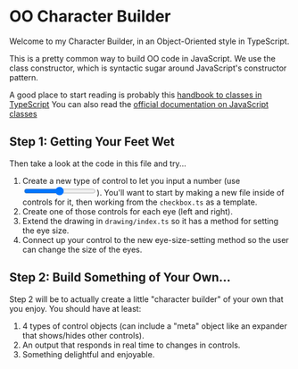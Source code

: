 # OO Character Builder

Welcome to my Character Builder, in an Object-Oriented style in TypeScript.

This is a pretty common way to build OO code in JavaScript. We use the class constructor, which is syntactic sugar around JavaScript's constructor pattern.

A good place to start reading is probably this [handbook to classes in TypeScript](https://www.typescriptlang.org/docs/handbook/2/classes.html)
You can also read the [official documentation on JavaScript classes](https://developer.mozilla.org/en-US/docs/Web/JavaScript/Reference/Classes) 

## Step 1: Getting Your Feet Wet
Then take a look at the code in this file and try...

1. Create a new type of control to let you input a number (use <input type="range">). You'll want to start by making a new file inside of controls for it, then working from the `checkbox.ts` as a template.
2. Create one of those controls for each eye (left and right).
3. Extend the drawing in `drawing/index.ts` so it has a method for setting the eye size.
4. Connect up your control to the new eye-size-setting method so the user can change the size of the eyes.

## Step 2: Build Something of Your Own...

Step 2 will be to actually create a little "character builder" of your own that you enjoy. You should have at least:

1. 4 types of control objects (can include a "meta" object like an expander that shows/hides other controls).
2. An output that responds in real time to changes in controls.
3. Something delightful and enjoyable.